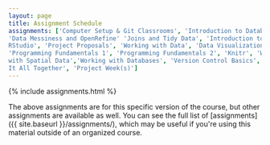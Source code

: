 ```yaml
---
layout: page
title: Assignment Schedule
assignments: ['Computer Setup & Git Classrooms', 'Introduction to Databases',
'Data Messiness and OpenRefine' 'Joins and Tidy Data', 'Introduction to R and
RStudio', 'Project Proposals', 'Working with Data', 'Data Visualization',
'Programming Fundamentals 1', 'Programming Fundamentals 2', 'Knitr', 'Working
with Spatial Data','Working with Databases', 'Version Control Basics', 'Putting
It All Together', 'Project Week(s)']
---
```


{% include assignments.html %}

The above assignments are for this specific version of the course, but other
assignments are available as well. You can see the full list of
[assignments]({{ site.baseurl }}/assignments/), which may be useful if you're using this material
outside of an organized course.

<!-- Schedule Management
- Update the `assignments:` list with `title:` from `assignments/` files.
- Add 'Template' to `assignments:` to view the course template from `docs/`.
- The remaining content should be left AS IS.
-->
